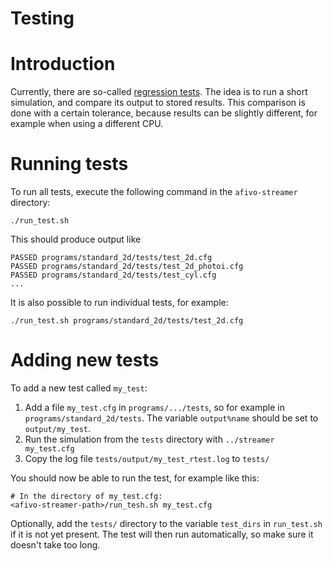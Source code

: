 # Testing

# Introduction

Currently, there are so-called [regression tests](https://en.wikipedia.org/wiki/Regression_testing). The idea is to run a short simulation, and compare its output to stored results. This comparison is done with a certain tolerance, because results can be slightly different, for example when using a different CPU.

# Running tests

To run all tests, execute the following command in the `afivo-streamer` directory:

    ./run_test.sh

This should produce output like

    PASSED programs/standard_2d/tests/test_2d.cfg
    PASSED programs/standard_2d/tests/test_2d_photoi.cfg
    PASSED programs/standard_2d/tests/test_cyl.cfg
    ...

It is also possible to run individual tests, for example:

    ./run_test.sh programs/standard_2d/tests/test_2d.cfg

# Adding new tests

To add a new test called `my_test`:

1. Add a file `my_test.cfg` in `programs/.../tests`, so for example in `programs/standard_2d/tests`. The variable `output%name` should be set to `output/my_test`.
2. Run the simulation from the `tests` directory with `../streamer my_test.cfg`
3. Copy the log file `tests/output/my_test_rtest.log` to `tests/`

You should now be able to run the test, for example like this:

    # In the directory of my_test.cfg:
    <afivo-streamer-path>/run_tesh.sh my_test.cfg

Optionally, add the `tests/` directory to the variable `test_dirs` in `run_test.sh` if it is not yet present. The test will then run automatically, so make sure it doesn't take too long.
